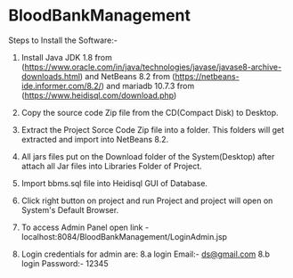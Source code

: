 # BloodBankManagement
Steps to Install the Software:-
1. Install Java JDK 1.8 from (https://www.oracle.com/in/java/technologies/javase/javase8-archive-downloads.html) and NetBeans 8.2 
   from (https://netbeans-ide.informer.com/8.2/) and mariadb 10.7.3 from (https://www.heidisql.com/download.php) 

2. Copy the source code  Zip file from the CD(Compact Disk) to Desktop.

3. Extract the Project Sorce Code Zip file into a folder. This folders will get extracted and import into NetBeans 8.2. 

4. All jars files put on the Download folder of the System(Desktop) after attach all Jar files into Libraries Folder of Project.

5. Import bbms.sql file into Heidisql GUI of Database.

6. Click right button on project and run Project and project will open on System's Default Browser.

7. To access Admin Panel open link - localhost:8084/BloodBankManagement/LoginAdmin.jsp

8.  Login credentials for admin are:
 8.a login Email:- ds@gmail.com
 8.b login Password:- 12345

